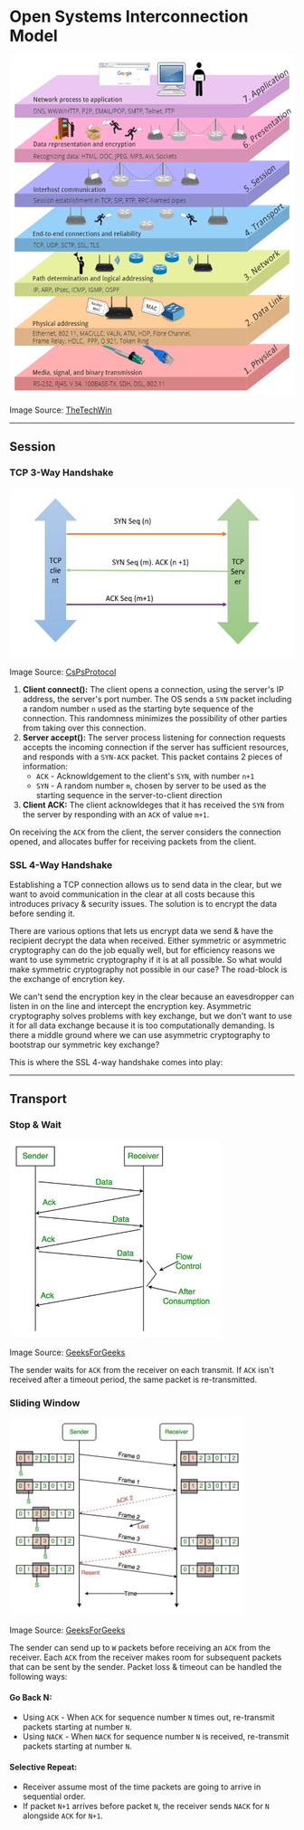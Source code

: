 # Open Systems Interconnection Model

<img src="images/osi-model.png" height="600"/>

Image Source: [TheTechWin](https://thetechwin.wordpress.com/2018/06/23/what-is-osi-model/)

---
## Session
### TCP 3-Way Handshake
<img src="images/tcp-three-way-handshake.jpg" height="300"/>

Image Source: [CsPsProtocol](https://www.cspsprotocol.com/tcp-three-way-handshake/)

1. __Client connect():__ The client opens a connection, using the server's IP address, the server's port number. The OS sends a `SYN` packet including a random number `n` used as the starting byte sequence of the connection. This randomness minimizes the possibility of other parties from taking over this connection.
2. __Server accept():__ The server process listening for connection requests accepts the incoming connection if the server has sufficient resources, and responds with a `SYN-ACK` packet. This packet contains 2 pieces of information:
    * `ACK` - Acknowldgement to the client's `SYN`, with number `n+1`
    * `SYN` - A random number `m`, chosen by server to be used as the starting sequence in the server-to-client direction
3. __Client ACK:__ The client acknowldeges that it has received the `SYN` from the server by responding with an `ACK` of value `m+1`.

On receiving the `ACK` from the client, the server considers the connection opened, and allocates buffer for receiving packets from the client.

### SSL 4-Way Handshake
Establishing a TCP connection allows us to send data in the clear, but we want to avoid communication in the clear at all costs because this introduces privacy & security issues. The solution is to encrypt the data before sending it. 

There are various options that lets us encrypt data we send & have the recipient decrypt the data when received. Either symmetric or asymmetric cryptography can do the job equally well, but for efficiency reasons we want to use symmetric cryptography if it is at all possible. So what would make symmetric cryptography not possible in our case? The road-block is the exchange of encrytion key. 

We can't send the encryption key in the clear because an eavesdropper can listen in on the line and intercept the encryption key. Asymmetric cryptography solves problems with key exchange, but we don't want to use it for all data exchange because it is too computationally demanding. Is there a middle ground where we can use asymmetric cryptography to bootstrap our symmetric key exchange?

This is where the SSL 4-way handshake comes into play:

---
## Transport
### Stop & Wait
<img src="images/stop-and-wait.png" height="350"/>

Image Source: [GeeksForGeeks](https://www.geeksforgeeks.org/stop-and-wait-arq/)

The sender waits for `ACK` from the receiver on each transmit. If `ACK` isn't received after a timeout period, the same packet is re-transmitted.

### Sliding Window
<img src="images/sliding-window-protocol.jpg" height="350"/>

Image Source: [GeeksForGeeks](https://www.geeksforgeeks.org/sliding-window-protocol-set-3-selective-repeat/)

The sender can send up to `W` packets before receiving an `ACK` from the receiver. Each `ACK` from the receiver makes room for subsequent packets that can be sent by the sender. Packet loss & timeout can be handled the following ways:

#### Go Back N:
* Using `ACK` - When `ACK` for sequence number `N` times out, re-transmit packets starting at number `N`.
* Using `NACK` - When `NACK` for sequence number `N` is received, re-transmit packets starting at number `N`.

#### Selective Repeat:
* Receiver assume most of the time packets are going to arrive in sequential order.
* If packet `N+1` arrives before packet `N`, the receiver sends `NACK` for `N` alongside `ACK` for `N+1`.
